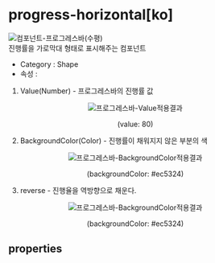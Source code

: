 # progress-horizontal[ko]
![컴포넌트-프로그레스바(수평)][progress-horizontal-01]  
진행률을 가로막대 형태로 표시해주는 컴포넌트

- Category : Shape
- 속성 :
  

1. Value(Number) - 프로그레스바의 진행률 값  

<figure style="text-align: center;">

  ![프로그레스바-Value적용결과][progress-horizontal-02]  
  
  <figurecaption>(value: 80)</figurecaption>

</figure>

2. BackgroundColor(Color) - 진행률이 채워지지 않은 부분의 색  

<figure style="text-align: center;">
  
  ![프로그레스바-BackgroundColor적용결과][progress-horizontal-03]
  
  <figurecaption>(backgroundColor: #ec5324)</figurecaption>

</figure>

3. reverse - 진행율을 역방향으로 채운다.  

<figure style="text-align: center;">

  ![프로그레스바-BackgroundColor적용결과][progress-horizontal-04]  

  <figurecaption>(backgroundColor: #ec5324)</figurecaption>
</figure> 


[progress-horizontal-01]: ../images/progress-horizontal-01.png

[progress-horizontal-02]: ../images/progress-horizontal-02.png

[progress-horizontal-03]: ../images/progress-horizontal-03.png

[progress-horizontal-04]: ../images/progress-horizontal-04.png

## properties

### 
